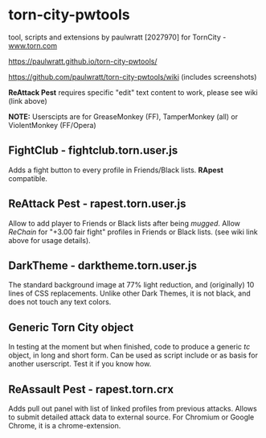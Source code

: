 # torn-city-pwtools
tool, scripts and extensions by paulwratt [2027970] for TornCity - www.torn.com

https://paulwratt.github.io/torn-city-pwtools/

https://github.com/paulwratt/torn-city-pwtools/wiki (includes screenshots)

**ReAttack Pest** requires specific "edit" text content to work, please see wiki (link above)

**NOTE:** Userscipts are for GreaseMonkey (FF), TamperMonkey (all) or ViolentMonkey (FF/Opera)

## FightClub - fightclub.torn.user.js
Adds a fight button to every profile in Friends/Black lists. **RApest** compatible.

## ReAttack Pest - rapest.torn.user.js
Allow to add player to Friends or Black lists after being _mugged_. Allow _ReChain_ for "+3.00 fair fight" profiles in Friends or Black lists. (see wiki link above for usage details).

## DarkTheme - darktheme.torn.user.js
The standard background image at 77% light reduction, and (originally) 10 lines of CSS replacements. Unlike other Dark Themes, it is not black, and does not touch any text colors.

## Generic Torn City object
In testing at the moment but when finished, code to produce a generic _tc_ object, in long and short form. Can be used as script include or as basis for another userscript. Test it if you know how.

## ReAssault Pest - rapest.torn.crx
Adds pull out panel with list of linked profiles from previous attacks. Allows to submit detailed attack data to external source. For Chromium or Google Chrome, it is a chrome-extension.
